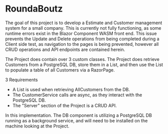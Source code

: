 # RoundaBoutz

The goal of this project is to develop a Estimate and Customer management system for a small company. This is currently not fully functioning, as some runtime errors exist in the Blazor Component WASM front end. This issue prevents the Update and Delete operations from being completed during a Client side test, as navigation to the pages is being prevented, however all CRUD operations and API endpoints are contained herein. 

The Project does contain over 3 custom classes.
The Project does retrieve Customers from a PostgreSQL DB, store them in a List, and then use the List to populate a table of all Customers via a RazorPage.

3 Requirements

* A List is used when retrieving AllCustomers from the DB.
* The CustomerService calls are async, as they interact with the PostgreSQL DB.
* The "Server" section of the Project is a CRUD API.


In this implementation. The DB component is utilizing a PostgreSQL DB running as a background service, and will need to be installed on the machine looking at the Project.